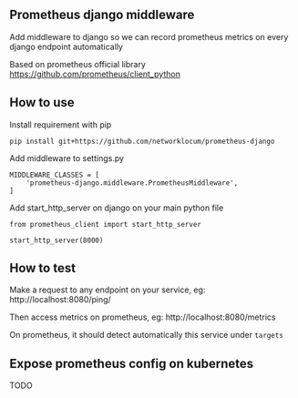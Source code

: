 ## Prometheus django middleware

Add middleware to django so we can record prometheus metrics on every django endpoint automatically

Based on prometheus official library https://github.com/prometheus/client_python

## How to use 
Install requirement with pip 
```
pip install git+https://github.com/networklocum/prometheus-django  
```

Add middleware to settings.py
```
MIDDLEWARE_CLASSES = [
    'prometheus-django.middleware.PrometheusMiddleware',
]

```

Add start_http_server on django on your main python file
```
from prometheus_client import start_http_server

start_http_server(8000)
```

## How to test

Make a request to any endpoint on your service, eg: http://localhost:8080/ping/

Then access metrics on prometheus, eg: http://localhost:8080/metrics

On prometheus, it should detect automatically this service under  `targets`

## Expose prometheus config on kubernetes

TODO